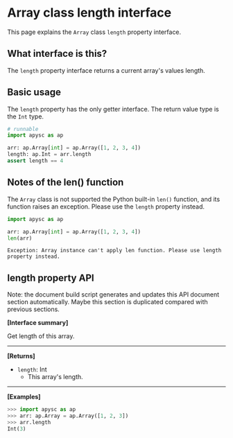 # Array class length interface

This page explains the `Array` class `length` property interface.

## What interface is this?

The `length` property interface returns a current array's values length.

## Basic usage

The `length` property has the only getter interface. The return value type is the `Int` type.

```py
# runnable
import apysc as ap

arr: ap.Array[int] = ap.Array([1, 2, 3, 4])
length: ap.Int = arr.length
assert length == 4
```

## Notes of the len() function

The `Array` class is not supported the Python built-in `len()` function, and its function raises an exception. Please use the `length` property instead.

```py
import apysc as ap

arr: ap.Array[int] = ap.Array([1, 2, 3, 4])
len(arr)
```

```
Exception: Array instance can't apply len function. Please use length property instead.
```


## length property API

<!-- Docstring: apysc._type.array.Array.length -->

<span class="inconspicuous-txt">Note: the document build script generates and updates this API document section automatically. Maybe this section is duplicated compared with previous sections.</span>

**[Interface summary]**

Get length of this array.<hr>

**[Returns]**

- `length`: Int
  - This array's length.

<hr>

**[Examples]**

```py
>>> import apysc as ap
>>> arr: ap.Array = ap.Array([1, 2, 3])
>>> arr.length
Int(3)
```